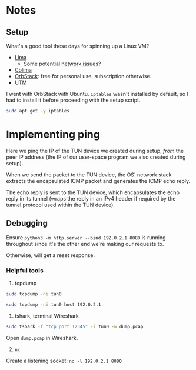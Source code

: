 # Notes

## Setup

What's a good tool these days for spinning up a Linux VM?
- [Lima](https://lima-vm.io/)
  - Some potential [network issues](https://jvns.ca/blog/2023/07/10/lima--a-nice-way-to-run-linux-vms-on-mac/)? 
- [Colima](https://github.com/abiosoft/colima)  
- [OrbStack](https://orbstack.dev/): free for personal use, subscription otherwise. 
- [UTM](https://mac.getutm.app/)

I went with OrbStack with Ubuntu.
`iptables` wasn't installed by default, so I had to install it before proceeding with the setup script.
```sh
sudo apt get -y iptables
```

# Implementing ping

Here we ping the IP of the TUN device we created during setup, *from* the peer IP address (the IP of our user-space program we also created during setup).

When we send the packet to the TUN device, the OS' network stack extracts the encapsulated ICMP packet and generates the ICMP echo reply.

The echo reply is sent to the TUN device, which encapsulates the echo reply in its tunnel (wraps the reply in an IPv4 header if required by the tunnel protocol used within the TUN device)

## Debugging

Ensure `python3 -m http.server --bind 192.0.2.1 8080` is running throughout since it's the other end we're making our requests to.

Otherwise, will get a reset response.

### Helpful tools

1. tcpdump
```sh
sudo tcpdump -ni tun0

sudo tcpdump -ni tun0 host 192.0.2.1
```

1. tshark, terminal Wireshark
```sh
sudo tshark -f "tcp port 12345" -i tun0 -w dump.pcap
```

Open `dump.pcap` in Wireshark.

2. `nc`

Create a listening socket: `nc -l 192.0.2.1 8080`
